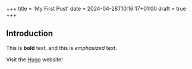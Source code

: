+++
title = 'My First Post'
date = 2024-04-28T10:16:17+01:00
draft = true
+++
## Introduction

This is **bold** text, and this is *emphasized* text.

Visit the [Hugo](https://gohugo.io) website!